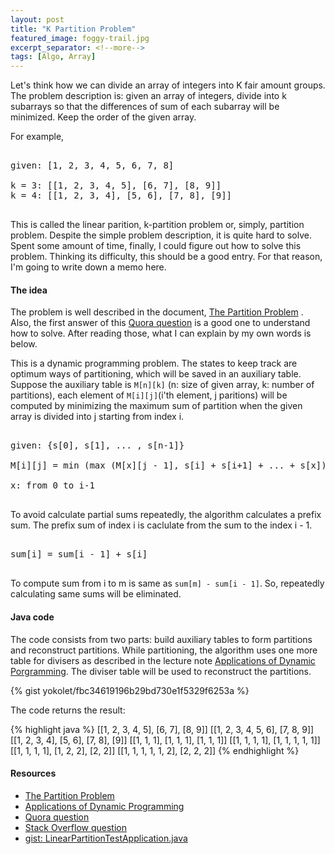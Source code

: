 ```yaml
---
layout: post
title: "K Partition Problem"
featured_image: foggy-trail.jpg
excerpt_separator: <!--more-->
tags: [Algo, Array]
---
```


Let's think how we can divide an array of integers into K fair amount groups.
The problem description is: given an array of integers, divide into k subarrays
so that the differences of sum of each subarray will be minimized.
Keep the order of the given array.
<!--more-->
For example, 

<pre>

given: [1, 2, 3, 4, 5, 6, 7, 8]

k = 3: [[1, 2, 3, 4, 5], [6, 7], [8, 9]]
k = 4: [[1, 2, 3, 4], [5, 6], [7, 8], [9]]

</pre>

This is called the linear parition, k-partition problem or, simply, partition problem.
Despite the simple problem description, it is quite hard to solve.
Spent some amount of time, finally, I could figure out how to solve this problem.
Thinking its difficulty, this should be a good entry.
For that reason, I'm going to write down a memo here.


#### The idea ####

The problem is well described in the document, [The Partition Problem](http://www8.cs.umu.se/kurser/TDBA77/VT06/algorithms/BOOK/BOOK2/NODE45.HTM) .
Also, the first answer of this [Quora question](https://www.quora.com/A-group-of-N-integer-numbers-need-to-be-divided-fairly-into-K-subgroups-A-fair-division-is-that-the-max-of-the-sums-of-K-subgroups-is-minimal) is a good one to understand how to solve. After reading those, what I can explain by my own words is below.

This is a dynamic programming problem. The states to keep track are optimum ways of partitioning, which will be saved in an auxiliary table.
Suppose the auxiliary table is `M[n][k]` (n: size of given array, k: number of partitions), each element of `M[i][j]`(i'th element, j paritions) will be computed by minimizing the maximum sum of partition when the given array is divided into j starting from index i.



<pre>

given: {s[0], s[1], ... , s[n-1]}

M[i][j] = min (max (M[x][j - 1], s[i] + s[i+1] + ... + s[x]));

x: from 0 to i-1

</pre>


To avoid calculate partial sums repeatedly, the algorithm calculates a prefix sum.
The prefix sum of index i is caclulate from the sum to the index i - 1.

<pre>

sum[i] = sum[i - 1] + s[i]

</pre>

To compute sum from i to m is same as `sum[m] - sum[i - 1]`.
So, repeatedly calculating same sums will be eliminated.




#### Java code  ###

The code consists from two parts: build auxiliary tables to form partitions and reconstruct partitions.
While partitioning, the algorithm uses one more table for divisers as described in the lecture note [Applications of Dynamic Porgramming](http://www3.cs.stonybrook.edu/~algorith/video-lectures/2007/lecture18.pdf). The diviser table will be used to reconstruct the partitions.


{% gist yokolet/fbc34619196b29bd730e1f5329f6253a %}


The code returns the result:

{% highlight java %}
[[1, 2, 3, 4, 5], [6, 7], [8, 9]]
[[1, 2, 3, 4, 5, 6], [7, 8, 9]]
[[1, 2, 3, 4], [5, 6], [7, 8], [9]]
[[1, 1, 1], [1, 1, 1], [1, 1, 1]]
[[1, 1, 1, 1], [1, 1, 1, 1, 1]]
[[1, 1, 1, 1], [1, 2, 2], [2, 2]]
[[1, 1, 1, 1, 1, 2], [2, 2, 2]]
{% endhighlight %}

#### Resources ####

- [The Partition Problem](http://www8.cs.umu.se/kurser/TDBA77/VT06/algorithms/BOOK/BOOK2/NODE45.HTM)
- [Applications of Dynamic Programming](http://www3.cs.stonybrook.edu/~algorith/video-lectures/2007/lecture18.pdf)
- [Quora question](https://www.quora.com/A-group-of-N-integer-numbers-need-to-be-divided-fairly-into-K-subgroups-A-fair-division-is-that-the-max-of-the-sums-of-K-subgroups-is-minimal)
- [Stack Overflow question](http://stackoverflow.com/questions/7938809/how-to-understand-the-dynamic-programming-solution-in-linear-partitioning)
- [gist: LinearPartitionTestApplication.java](https://gist.github.com/abrie/b962ee399d06ada95e88)
